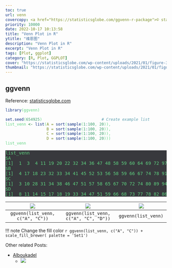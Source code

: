 ```yaml
---
toc: true
url: venn
covercopy: <a href="https://statisticsglobe.com/ggvenn-r-package">© statisticsglobe</a>
priority: 10000
date: 2022-10-17 10:13:58
title: "Venn Plot in R"
ytitle: "维恩图"
description: "Venn Plot in R"
excerpt: "Venn Plot in R"
tags: [Plot, ggplot]
category: [R, Plot, GGPLOT]
cover: "https://statisticsglobe.com/wp-content/uploads/2021/01/figure-3-plot-ggvenn-r-package-programming-language.png"
thumbnail: "https://statisticsglobe.com/wp-content/uploads/2021/01/figure-3-plot-ggvenn-r-package-programming-language.png"
---
```


## ggvenn

Reference: [statisticsglobe.com](https://statisticsglobe.com/ggvenn-r-package)


```r
library(ggvenn)

set.seed(654925)                          # Create example list
list_venn <- list(A = sort(sample(1:100, 20)),
                  B = sort(sample(1:100, 20)),
                  C = sort(sample(1:100, 20)),
                  D = sort(sample(1:100, 20)))
list_venn
```

<pre>
list_venn                                                                                         
$A
[1]  1  3  4 11 19 20 22 32 34 36 47 48 58 59 60 64 69 72 97 98
$B
[1]  4 17 18 23 32 33 34 41 45 52 53 56 58 59 66 67 74 78 91 92
$C
[1]  3 10 28 31 34 38 46 47 51 57 58 65 67 70 72 74 80 89 94 97
$D
[1]  8 11 14 15 17 18 19 33 34 47 51 59 66 68 73 77 78 82 86 87
</pre>




|![](https://statisticsglobe.com/wp-content/uploads/2021/01/figure-1-plot-ggvenn-r-package-programming-language.png)|![](https://statisticsglobe.com/wp-content/uploads/2021/01/figure-2-plot-ggvenn-r-package-programming-language.png)|![](https://statisticsglobe.com/wp-content/uploads/2021/01/figure-3-plot-ggvenn-r-package-programming-language.png)|
| :-: | :-:|  :-:|
| `ggvenn(list_venn, c("A", "C"))`    | `ggvenn(list_venn, c("A", "C", "D"))`     | `ggvenn(list_venn)  `|



!!! note Change the fill color
    ```r
    ggvenn(list_venn, c("A", "C")) + scale_fill_brewer( palette = 'Set1')
    ```




Other related Posts:
- [Alboukadel](https://www.datanovia.com/en/blog/venn-diagram-with-r-or-rstudio-a-million-ways/)
    - [![](https://www.datanovia.com/en/wp-content/uploads/dn-tutorials/r-tutorial/figures/venn-diagram-in-r-or-rstudio-ggVennDiagram-1.png)](https://www.datanovia.com/en/blog/venn-diagram-with-r-or-rstudio-a-million-ways/)




































































<style>
pre {
  background-color:#38393d;
  color: #5fd381;
}
</style>
